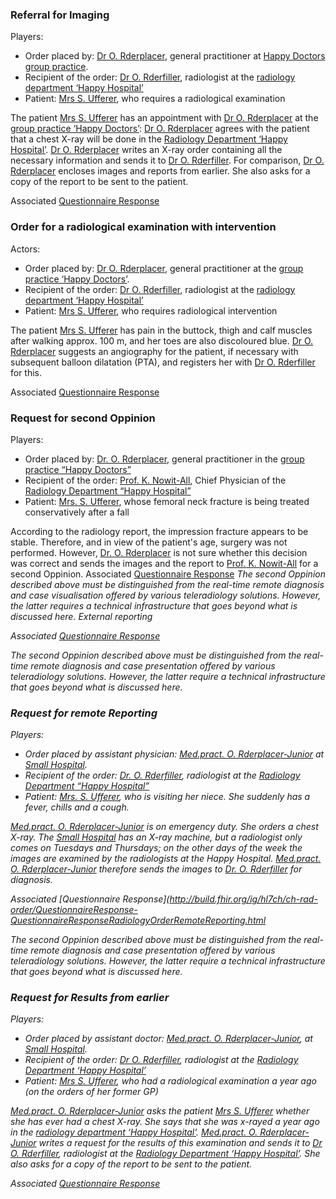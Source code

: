 ### Referral for Imaging

Players:

* Order placed by: [Dr O. Rderplacer](http://build.fhir.org/ig/hl7ch/ch-rad-order/Practitioner-PractORderplacer.html), general practitioner at [Happy Doctors group practice](http://build.fhir.org/ig/hl7ch/ch-rad-order/Organization-OrgHappyDoctors.html).
* Recipient of the order: [Dr O. Rderfiller](http://build.fhir.org/ig/hl7ch/ch-rad-order/Practitioner-PractORderfiller.html), radiologist at the [radiology department ‘Happy Hospital’](http://build.fhir.org/ig/hl7ch/ch-rad-order/Organization-OrgRadHappyHospital.html)
* Patient: [Mrs S. Ufferer](http://build.fhir.org/ig/hl7ch/ch-rad-order/Patient-PatSUfferer.html), who requires a radiological examination

The patient [Mrs S. Ufferer](http://build.fhir.org/ig/hl7ch/ch-rad-order/Patient-PatSUfferer.html) has an appointment with [Dr O. Rderplacer](http://build.fhir.org/ig/hl7ch/ch-rad-order/Practitioner-PractORderplacer.html) at the [group practice ‘Happy Doctors’](http://build.fhir.org/ig/hl7ch/ch-rad-order/Organization-OrgHappyDoctors.html): [Dr O. Rderplacer](http://build.fhir.org/ig/hl7ch/ch-rad-order/Practitioner-PractORderplacer.html) agrees with the patient that a chest X-ray will be done in the [Radiology Department ‘Happy Hospital’](http://build.fhir.org/ig/hl7ch/ch-rad-order/Organization-OrgRadHappyHospital.html). [Dr O. Rderplacer](http://build.fhir.org/ig/hl7ch/ch-rad-order/Practitioner-PractORderplacer.html) writes an X-ray order containing all the necessary information and sends it to [Dr O. Rderfiller](http://build.fhir.org/ig/hl7ch/ch-rad-order/Practitioner-PractORderfiller.html). For comparison, [Dr O. Rderplacer](http://build.fhir.org/ig/hl7ch/ch-rad-order/Practitioner-PractORderplacer.html) encloses images and reports from earlier. She also asks for a copy of the report to be sent to the patient.

Associated [Questionnaire Response](http://build.fhir.org/ig/hl7ch/ch-rad-order/QuestionnaireResponse-QuestionnaireResponseRadiologyOrderImagingRequest.html)


### Order for a radiological examination with intervention
Actors:

* Order placed by: [Dr O. Rderplacer](http://build.fhir.org/ig/hl7ch/ch-rad-order/Practitioner-PractORderplacer.html), general practitioner at the [group practice ‘Happy Doctors’](http://build.fhir.org/ig/hl7ch/ch-rad-order/Organization-OrgHappyDoctors.html).
* Recipient of the order: [Dr O. Rderfiller](http://build.fhir.org/ig/hl7ch/ch-rad-order/Practitioner-PractORderfiller.html), radiologist at the [radiology department ‘Happy Hospital’](http://build.fhir.org/ig/hl7ch/ch-rad-order/Organization-OrgRadHappyHospital.html)
* Patient: [Mrs S. Ufferer](http://build.fhir.org/ig/hl7ch/ch-rad-order/Patient-PatSUfferer.html), who requires radiological intervention

The patient [Mrs S. Ufferer](http://build.fhir.org/ig/hl7ch/ch-rad-order/Patient-PatSUfferer.html) has pain in the buttock, thigh and calf muscles after walking approx. 100 m, and her toes are also discoloured blue. [Dr O. Rderplacer](http://build.fhir.org/ig/hl7ch/ch-rad-order/Practitioner-PractORderplacer.html) suggests an angiography for the patient, if necessary with subsequent balloon dilatation (PTA), and registers her with [Dr O. Rderfiller](http://build.fhir.org/ig/hl7ch/ch-rad-order/Practitioner-PractORderfiller.html) for this.

Associated [Questionnaire Response](http://build.fhir.org/ig/hl7ch/ch-rad-order/QuestionnaireResponse-QuestionnaireResponseRadiologyOrderQuestionnaireResponseRadiologyOrderImagIntervent.html)


### Request for second Oppinion
Players:

* Order placed by: [Dr. O. Rderplacer](http://build.fhir.org/ig/hl7ch/ch-rad-order/Practitioner-PractORderplacer.html), general practitioner in the [group practice “Happy Doctors”](http://build.fhir.org/ig/hl7ch/ch-rad-order/Organization-OrgHappyDoctors.html)
* Recipient of the order: [Prof. K. Nowit-All](http://build.fhir.org/ig/hl7ch/ch-rad-order/Practitioner-PractKNowit-All.html), Chief Physician of the [Radiology Department “Happy Hospital”](http://build.fhir.org/ig/hl7ch/ch-rad-order/Organization-OrgRadHappyHospital.html)
* Patient: [Mrs. S. Ufferer](http://build.fhir.org/ig/hl7ch/ch-rad-order/Patient-PatSUfferer.html), whose femoral neck fracture is being treated conservatively after a fall
  
 According to the radiology report, the impression fracture appears to be stable. Therefore, and in view of the patient's age, surgery was not performed. However, [Dr. O. Rderplacer](http://build.fhir.org/ig/hl7ch/ch-rad-order/Practitioner-PractORderplacer.html) is not sure whether this decision was correct and sends the images and the report to [Prof. K. Nowit-All](http://build.fhir.org/ig/hl7ch/ch-rad-order/Practitioner-PractKNowit-All.html) for a second Oppinion.
 Associated [Questionnaire Response](http://build.fhir.org/ig/hl7ch/ch-rad-order/QuestionnaireResponse-QuestionnaireResponseRadiologyOrderSecondOppinion.html)
<i>
The second Oppinion described above must be distinguished from the real-time remote diagnosis and case visualisation offered by various teleradiology solutions. However, the latter requires a technical infrastructure that goes beyond what is discussed here.
External reporting

Associated [Questionnaire Response](http://build.fhir.org/ig/hl7ch/ch-rad-order/QuestionnaireResponse-QuestionnaireResponseRadiologyOrderSecondOppinion.html)

<i>The second Oppinion described above must be distinguished from the real-time remote diagnosis and case presentation offered by various teleradiology solutions. However, the latter require a technical infrastructure that goes beyond what is discussed here. <i>


### Request for remote Reporting

Players:

* Order placed by assistant physician: [Med.pract. O. Rderplacer-Junior](http://build.fhir.org/ig/hl7ch/ch-rad-order/Practitioner-PractORderplacerJunior.html) at [Small Hospital](http://build.fhir.org/ig/hl7ch/ch-rad-order/Organization-OrgSmallHospital.html).
* Recipient of the order: [Dr. O. Rderfiller](http://build.fhir.org/ig/hl7ch/ch-rad-order/Practitioner-PractORderfiller.html), radiologist at the [Radiology Department “Happy Hospital”](http://build.fhir.org/ig/hl7ch/ch-rad-order/Organization-OrgRadHappyHospital.html)
* Patient: [Mrs. S. Ufferer](http://build.fhir.org/ig/hl7ch/ch-rad-order/Patient-PatSUfferer.html), who is visiting her niece. She suddenly has a fever, chills and a cough.
  
 [Med.pract. O. Rderplacer-Junior](http://build.fhir.org/ig/hl7ch/ch-rad-order/Practitioner-PractORderplacerJunior.html) is on emergency duty. She orders a chest X-ray. The [Small Hospital](http://build.fhir.org/ig/hl7ch/ch-rad-order/Organization-OrgSmallHospital.html) has an X-ray machine, but a radiologist only comes on Tuesdays and Thursdays; on the other days of the week the images are examined by the radiologists at the Happy Hospital. [Med.pract. O. Rderplacer-Junior](http://build.fhir.org/ig/hl7ch/ch-rad-order/Practitioner-PractORderplacerJunior.html) therefore sends the images to [Dr. O. Rderfiller](http://build.fhir.org/ig/hl7ch/ch-rad-order/Practitioner-PractORderfiller.html) for diagnosis.

Associated [Questionnaire Response](http://build.fhir.org/ig/hl7ch/ch-rad-order/QuestionnaireResponse-QuestionnaireResponseRadiologyOrderRemoteReporting.html

<i>The second Oppinion described above must be distinguished from the real-time remote diagnosis and case presentation offered by various teleradiology solutions. However, the latter require a technical infrastructure that goes beyond what is discussed here. <i>


### Request for Results from earlier 

Players:

* Order placed by assistant doctor: [Med.pract. O. Rderplacer-Junior](http://build.fhir.org/ig/hl7ch/ch-rad-order/Practitioner-PractORderplacerJunior.html), at [Small Hospital](http://build.fhir.org/ig/hl7ch/ch-rad-order/Organization-OrgSmallHospital.html).
* Recipient of the order: [Dr O. Rderfiller](http://build.fhir.org/ig/hl7ch/ch-rad-order/Practitioner-PractORderfiller.html), radiologist at the [Radiology Department ‘Happy Hospital’](http://build.fhir.org/ig/hl7ch/ch-rad-order/Organization-OrgRadHappyHospital.html)
* Patient: [Mrs S. Ufferer](http://build.fhir.org/ig/hl7ch/ch-rad-order/Patient-PatSUfferer.html), who had a radiological examination a year ago (on the orders of her former GP)

[Med.pract. O. Rderplacer-Junior](http://build.fhir.org/ig/hl7ch/ch-rad-order/Practitioner-PractORderplacerJunior.html) asks the patient [Mrs S. Ufferer](http://build.fhir.org/ig/hl7ch/ch-rad-order/Patient-PatSUfferer.html) whether she has ever had a chest X-ray. She says that she was x-rayed a year ago in the [radiology department ‘Happy Hospital’](http://build.fhir.org/ig/hl7ch/ch-rad-order/Organization-OrgRadHappyHospital.html). [Med.pract. O. Rderplacer-Junior](http://build.fhir.org/ig/hl7ch/ch-rad-order/Practitioner-PractORderplacerJunior.html) writes a request for the results of this examination and sends it to [Dr O. Rderfiller](http://build.fhir.org/ig/hl7ch/ch-rad-order/Practitioner-PractORderfiller.html), radiologist at the [Radiology Department ‘Happy Hospital’](http://build.fhir.org/ig/hl7ch/ch-rad-order/Organization-OrgRadHappyHospital.html). She also asks for a copy of the report to be sent to the patient.

Associated [Questionnaire Response](http://build.fhir.org/ig/hl7ch/ch-rad-order/QuestionnaireResponse-QuestionnaireResponseRadiologyOrderRequestPrevious.html)